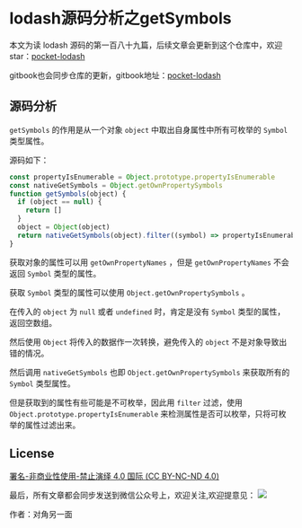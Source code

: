 # lodash源码分析之getSymbols

本文为读 lodash 源码的第一百八十九篇，后续文章会更新到这个仓库中，欢迎 star：[pocket-lodash](https://github.com/yeyuqiudeng/pocket-lodash)

gitbook也会同步仓库的更新，gitbook地址：[pocket-lodash](https://www.gitbook.com/book/yeyuqiudeng/pocket-lodash/details)

## 源码分析

`getSymbols` 的作用是从一个对象 `object` 中取出自身属性中所有可枚举的 `Symbol` 类型属性。

源码如下：

```javascript
const propertyIsEnumerable = Object.prototype.propertyIsEnumerable
const nativeGetSymbols = Object.getOwnPropertySymbols
function getSymbols(object) {
  if (object == null) {
    return []
  }
  object = Object(object)
  return nativeGetSymbols(object).filter((symbol) => propertyIsEnumerable.call(object, symbol))
}
```

获取对象的属性可以用 `getOwnPropertyNames` ，但是 `getOwnPropertyNames` 不会返回 `Symbol` 类型的属性。

获取 `Symbol` 类型的属性可以使用 `Object.getOwnPropertySymbols` 。

在传入的 `object` 为 `null` 或者 `undefined` 时，肯定是没有 `Symbol` 类型的属性，返回空数组。

然后使用 `Object` 将传入的数据作一次转换，避免传入的 `object` 不是对象导致出错的情况。

然后调用 `nativeGetSymbols` 也即 `Object.getOwnPropertySymbols` 来获取所有的 `Symbol` 类型属性。

但是获取到的属性有些可能是不可枚举，因此用 `filter` 过滤，使用 `Object.prototype.propertyIsEnumerable` 来检测属性是否可以枚举，只将可枚举的属性过滤出来。  

## License

[署名-非商业性使用-禁止演绎 4.0 国际 (CC BY-NC-ND 4.0)](http://creativecommons.org/licenses/by-nc-nd/4.0/)

最后，所有文章都会同步发送到微信公众号上，欢迎关注,欢迎提意见：  ![](https://raw.githubusercontent.com/yeyuqiudeng/resource/master/images/qrcode_front-end-article.jpg) 

作者：对角另一面 